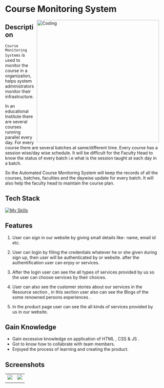 # Course Monitoring System

<img align="right" alt="Coding" width="400" src="https://user-images.githubusercontent.com/76105799/193437482-ca30d43e-4da0-43d2-8123-97941007b6e1.png">

## Description

`Course Monitoring Systems` is used to monitor the course in a organization, helps system administrators monitor their infrastructure.

In an educational Institute there are several courses running parallel every day. For every course there are several batches at same/different time. Every course has a session wise/day wise schedule. It will be difficult for the Faculty Head to know the status of every batch i.e what is the session taught at each day in a batch.

So the Automated Course Monitoring System will keep the records of all the courses, batches, faculties and the daywise update for every batch. It will also help the faculty head to maintain the course plan.

## Tech Stack

[![My Skills](https://skillicons.dev/icons?i=java,spring,mysql,powershell,git,github)](http://sanajitjana.github.io/)

## Features

1. User can sign in our website by giving small details like- name, email id etc.

2. User can login by filling the credentials whatever he or she given during sign up, then user will be authenticated by or website. after the authentification user can enjoy or services.

3. After the login user can see the all types of services provided by us so the user can choose services by their choices.

4. User can also see the customer stories about our services in the Resource section , in this section user also can see the Blogs of the some renowned persons experiences .

5. In the product page user can see the all kinds of services provided by us in our website.

## Gain Knowledge

- Gain excessive knowledge on application of HTML , CSS & JS .
- Got to know how to collabrate with team members.
- Enjoyed the process of learning and creating the product.

## Screenshots

|                                                                                                            |                                                                                                            |
| :--------------------------------------------------------------------------------------------------------: | :--------------------------------------------------------------------------------------------------------: |
| ![](https://user-images.githubusercontent.com/76105799/193438208-c53e6eaa-25d2-4e64-8aa0-cf1ced5ce656.png) | ![](https://user-images.githubusercontent.com/76105799/193437820-57921009-d8ce-48b5-a9e3-2511413870ab.png) |
|                                                                                                            |
